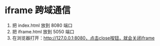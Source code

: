# iframe 跨域通信

1. 把 index.html 放到 8080 端口
2. 把 iframe.html 放到 5050 端口
3. 在浏览器打开：http://127.0.0.1:8080，点击close按钮，就会关闭iframe
